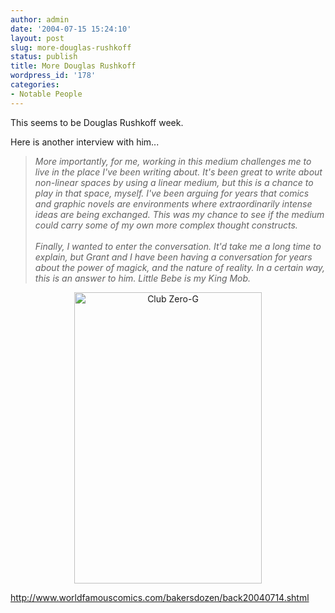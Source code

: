 ```yaml
---
author: admin
date: '2004-07-15 15:24:10'
layout: post
slug: more-douglas-rushkoff
status: publish
title: More Douglas Rushkoff
wordpress_id: '178'
categories:
- Notable People
---
```

<p>This seems to be Douglas Rushkoff week.</p>
<p>Here is another interview with him...</p>
<blockquote>
	<i>More importantly, for me, working in this medium challenges me to live in 
	the place I've been writing about. It's been great to write about non-linear 
	spaces by using a linear medium, but this is a chance to play in that space, 
	myself. I've been arguing for years that comics and graphic novels are 
	environments where extraordinarily intense ideas are being exchanged. This 
	was my chance to see if the medium could carry some of my own more complex 
	thought constructs.<br />
	<br />
	Finally, I wanted to enter the conversation. It'd take me a long time to 
	explain, but Grant and I have been having a conversation for years about the 
	power of magick, and the nature of reality. In a certain way, this is an 
	answer to him. Little Bebe is my King Mob.</i></blockquote>
<center>
<img src="http://www.worldfamouscomics.com/bakersdozen/image/club10.jpg" alt="Club Zero-G" border="0" height="466" width="300"/></center>
<p><a href="http://www.worldfamouscomics.com/bakersdozen/back20040714.shtml">
http://www.worldfamouscomics.com/bakersdozen/back20040714.shtml</a> </p>
